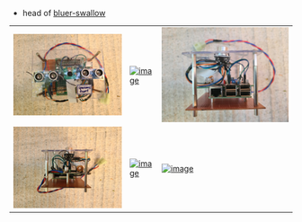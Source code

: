 - head of [bluer-swallow](./bluer-swallow.md)

|   |   |   |
| --- | --- | --- |
| [![image](https://github.com/kamangir/assets2/blob/main/bluer-swallow/design/head-v1/01.jpg?raw=true)](#)  | [![image](https://github.com/kamangir/assets2/blob/main/bluer-swallow/design/head-v1/02.jpg?raw=true)](#)  | [![image](https://github.com/kamangir/assets2/blob/main/bluer-swallow/design/head-v1/03.jpg?raw=true)](#)  |
| [![image](https://github.com/kamangir/assets2/blob/main/bluer-swallow/design/head-v1/04.jpg?raw=true)](#)  | [![image](https://github.com/kamangir/assets2/blob/main/bluer-swallow/design/head-v1/05.jpg?raw=true)](#)  | [![image](https://github.com/kamangir/assets2/blob/main/bluer-swallow/design/head-v1/06.jpg?raw=true)](#)  |
